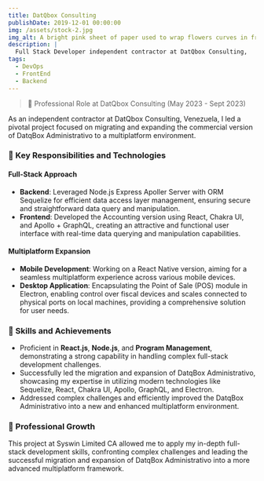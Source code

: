 ```yaml
---
title: DatQbox Consulting
publishDate: 2019-12-01 00:00:00
img: /assets/stock-2.jpg
img_alt: A bright pink sheet of paper used to wrap flowers curves in front of rich blue background
description: |
  Full Stack Developer independent contractor at DatQbox Consulting, 
tags:
  - DevOps
  - FrontEnd
  - Backend
---
```


> 👋 Professional Role at DatQbox Consulting (May 2023 - Sept 2023)

As an independent contractor at DatQbox Consulting, Venezuela, I led a pivotal project focused on migrating and expanding the commercial version of DatqBox Administrativo to a multiplatform environment.

### 🚀 Key Responsibilities and Technologies

#### Full-Stack Approach
- **Backend**: Leveraged Node.js Express Apoller Server with ORM Sequelize for efficient data access layer management, ensuring secure and straightforward data query and manipulation.
- **Frontend**: Developed the Accounting version using React, Chakra UI, and Apollo + GraphQL, creating an attractive and functional user interface with real-time data querying and manipulation capabilities.

#### Multiplatform Expansion
- **Mobile Development**: Working on a React Native version, aiming for a seamless multiplatform experience across various mobile devices.
- **Desktop Application**: Encapsulating the Point of Sale (POS) module in Electron, enabling control over fiscal devices and scales connected to physical ports on local machines, providing a comprehensive solution for user needs.

### 💼 Skills and Achievements
- Proficient in **React.js**, **Node.js**, and **Program Management**, demonstrating a strong capability in handling complex full-stack development challenges.
- Successfully led the migration and expansion of DatqBox Administrativo, showcasing my expertise in utilizing modern technologies like Sequelize, React, Chakra UI, Apollo, GraphQL, and Electron.
- Addressed complex challenges and efficiently improved the DatqBox Administrativo into a new and enhanced multiplatform environment.

### 🌟 Professional Growth
This project at Syswin Limited CA allowed me to apply my in-depth full-stack development skills, confronting complex challenges and leading the successful migration and expansion of DatqBox Administrativo into a more advanced multiplatform framework.
